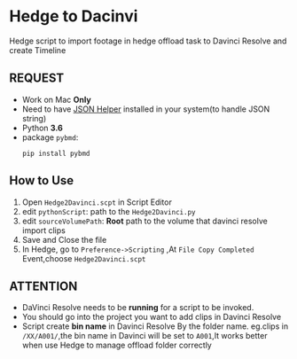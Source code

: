 # Hedge to Dacinvi

Hedge script to import footage in hedge offload task to Davinci Resolve and create Timeline 

## REQUEST
- Work on Mac **Only**
- Need to have [JSON Helper](https://www.mousedown.net/software/JSONHelper.html) installed in your system(to handle JSON string)
- Python **3.6**
- package `pybmd`:
  ```
  pip install pybmd
  ```
  


## How to Use
1. Open `Hedge2Davinci.scpt` in Script Editor 
2. edit `pythonScript`: path to the `Hedge2Davinci.py`
3. edit `sourceVolumePath`:  **Root** path to the volume that davinci resolve import clips
4. Save and Close the file 
5. In Hedge, go to `Preference->Scripting` ,At `File Copy Completed` Event,choose `Hedge2Davinci.scpt` 

## ATTENTION
- DaVinci Resolve needs to be **running** for a script to be invoked. 
- You should go into the project you want to add clips in Davinci Resolve
- Script create **bin name** in Davinci Resolve By the folder name. eg.clips in `/XX/A001/`,the bin name in Davinci will be set to `A001`,It works better when use Hedge to manage offload folder correctly


